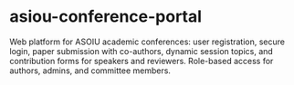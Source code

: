 # asiou-conference-portal
Web platform for ASOIU academic conferences: user registration, secure login, paper submission with co-authors, dynamic session topics, and contribution forms for speakers and reviewers. Role-based access for authors, admins, and committee members.
